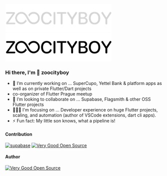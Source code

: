 [![zoocityboy][logo_white]][zoocityboy_link_dark]
[![zoocityboy][logo_black]][zoocityboy_link_light]

### Hi there, I'm 🦏 zoocityboy


- 🔭 I’m currently working on ... SuperCupo, Yettel Bank & platform apps as well as on private Flutter/Dart projects 
- co-organizer of Flutter Prague meetup
- 👯 I’m looking to collaborate on ... Supabase, Flagsmith & other OSS Flutter projects
- 🧘🏻‍♂️ I'm focusing on ... Developer experience on huge Flutter projects, scaling, and automation (author of VSCode extensions, dart cli apps).
- ⚡ Fun fact: My little son knows, what a pipeline is!

#### Contribution

[![supabase][supabase_logo]][supabase_flutter_link]
[![Very Good Open Source][vgv_logo]][vgv_link]

#### Author

[![Very Good Open Source][fs_logo]][fs_link]

[logo_black]:https://raw.githubusercontent.com/zoocityboy/zoo_brand/main/styles/README/zoocityboy_dark.png#gh-light-mode-only
[logo_white]: https://raw.githubusercontent.com/zoocityboy/zoo_brand/main/styles/README/zoocityboy_light.png#gh-dark-mode-only
[zoocityboy_link_dark]: https://github.com/zoocityboy#gh-dark-mode-only
[zoocityboy_link_light]: https://github.com/zoocityboy#gh-light-mode-only
[zoocityboy_link_dark]: https://github.com/zoocityboy#gh-dark-mode-only
[zoocityboy_link_light]: https://github.com/zoocityboy#gh-light-mode-only
[supabase_logo]: https://avatars.githubusercontent.com/u/54469796?s=96&v=4
[supabase_flutter_link]: [https://supabase.com](https://github.com/supabase/supabase-flutter)https://github.com/supabase/supabase-flutter
[vgv_logo]: https://avatars.githubusercontent.com/u/74265434?s=96&v=4
[vgv_link]: https://github.com/VeryGoodOpenSource
[fs_logo]: https://avatars.githubusercontent.com/u/58150233?s=96&v=4
[fs_link]: https://github.com/Flagsmith/flagsmith-flutter-client
